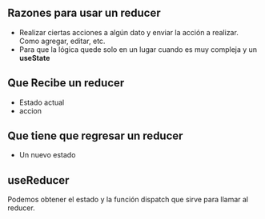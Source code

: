 
## Razones para usar un reducer
- Realizar ciertas acciones a algún dato y enviar la acción a realizar. Como agregar, editar, etc.
- Para que la lógica quede solo en un lugar cuando es muy compleja y un **useState**
## Que Recibe un reducer
- Estado actual
- accion
## Que tiene que regresar un reducer
- Un nuevo estado

## useReducer
Podemos obtener el estado y la función dispatch que sirve para llamar al reducer.


